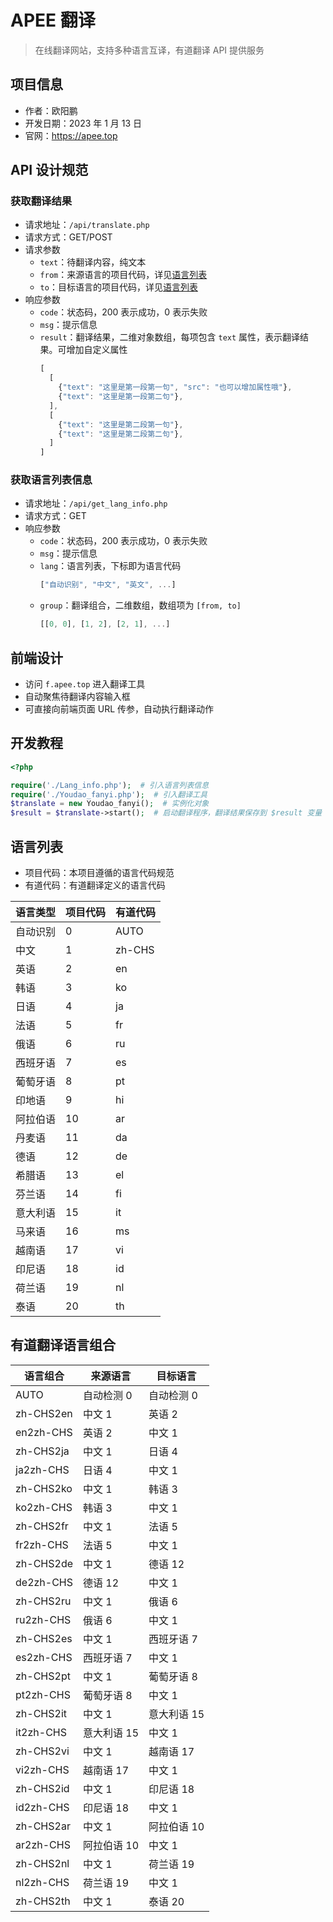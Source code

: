 # APEE 翻译

> 在线翻译网站，支持多种语言互译，有道翻译 API 提供服务

## 项目信息

- 作者：欧阳鹏
- 开发日期：2023 年 1 月 13 日
- 官网：https://apee.top

## API 设计规范

### 获取翻译结果

- 请求地址：`/api/translate.php`
- 请求方式：GET/POST
- 请求参数
  - `text`：待翻译内容，纯文本
  - `from`：来源语言的项目代码，详见[语言列表](#语言列表)
  - `to`：目标语言的项目代码，详见[语言列表](#语言列表)
- 响应参数
  - `code`：状态码，200 表示成功，0 表示失败
  - `msg`：提示信息
  - `result`：翻译结果，二维对象数组，每项包含 `text` 属性，表示翻译结果。可增加自定义属性
    ```js
    [
      [
        {"text": "这里是第一段第一句", "src": "也可以增加属性哦"},
        {"text": "这里是第一段第二句"},
      ],
      [
        {"text": "这里是第二段第一句"},
        {"text": "这里是第二段第二句"},
      ]
    ]
    ```

### 获取语言列表信息

- 请求地址：`/api/get_lang_info.php`
- 请求方式：GET
- 响应参数
  - `code`：状态码，200 表示成功，0 表示失败
  - `msg`：提示信息
  - `lang`：语言列表，下标即为语言代码
    ```js
    ["自动识别", "中文", "英文", ...]
    ```
  - `group`：翻译组合，二维数组，数组项为 `[from, to]`
    ```js
    [[0, 0], [1, 2], [2, 1], ...]
    ```

## 前端设计

- 访问 `f.apee.top` 进入翻译工具
- 自动聚焦待翻译内容输入框
- 可直接向前端页面 URL 传参，自动执行翻译动作

## 开发教程

```php
<?php

require('./Lang_info.php');  # 引入语言列表信息
require('./Youdao_fanyi.php');  # 引入翻译工具
$translate = new Youdao_fanyi();  # 实例化对象
$result = $translate->start();  # 启动翻译程序，翻译结果保存到 $result 变量
```

## 语言列表

- 项目代码：本项目遵循的语言代码规范
- 有道代码：有道翻译定义的语言代码

| 语言类型 | 项目代码 | 有道代码 |
| -------- | -------- | -------- |
| 自动识别 | 0        | AUTO     |
| 中文     | 1        | zh-CHS   |
| 英语     | 2        | en       |
| 韩语     | 3        | ko       |
| 日语     | 4        | ja       |
| 法语     | 5        | fr       |
| 俄语     | 6        | ru       |
| 西班牙语 | 7        | es       |
| 葡萄牙语 | 8        | pt       |
| 印地语   | 9        | hi       |
| 阿拉伯语 | 10       | ar       |
| 丹麦语   | 11       | da       |
| 德语     | 12       | de       |
| 希腊语   | 13       | el       |
| 芬兰语   | 14       | fi       |
| 意大利语 | 15       | it       |
| 马来语   | 16       | ms       |
| 越南语   | 17       | vi       |
| 印尼语   | 18       | id       |
| 荷兰语   | 19       | nl       |
| 泰语     | 20       | th       |

## 有道翻译语言组合

| 语言组合  | 来源语言    | 目标语言    |
| --------- | ----------- | ----------- |
| AUTO      | 自动检测 0  | 自动检测 0  |
| zh-CHS2en | 中文 1      | 英语 2      |
| en2zh-CHS | 英语 2      | 中文 1      |
| zh-CHS2ja | 中文 1      | 日语 4      |
| ja2zh-CHS | 日语 4      | 中文 1      |
| zh-CHS2ko | 中文 1      | 韩语 3      |
| ko2zh-CHS | 韩语 3      | 中文 1      |
| zh-CHS2fr | 中文 1      | 法语 5      |
| fr2zh-CHS | 法语 5      | 中文 1      |
| zh-CHS2de | 中文 1      | 德语 12     |
| de2zh-CHS | 德语 12     | 中文 1      |
| zh-CHS2ru | 中文 1      | 俄语 6      |
| ru2zh-CHS | 俄语 6      | 中文 1      |
| zh-CHS2es | 中文 1      | 西班牙语 7  |
| es2zh-CHS | 西班牙语 7  | 中文 1      |
| zh-CHS2pt | 中文 1      | 葡萄牙语 8  |
| pt2zh-CHS | 葡萄牙语 8  | 中文 1      |
| zh-CHS2it | 中文 1      | 意大利语 15 |
| it2zh-CHS | 意大利语 15 | 中文 1      |
| zh-CHS2vi | 中文 1      | 越南语 17   |
| vi2zh-CHS | 越南语 17   | 中文 1      |
| zh-CHS2id | 中文 1      | 印尼语 18   |
| id2zh-CHS | 印尼语 18   | 中文 1      |
| zh-CHS2ar | 中文 1      | 阿拉伯语 10 |
| ar2zh-CHS | 阿拉伯语 10 | 中文 1      |
| zh-CHS2nl | 中文 1      | 荷兰语 19   |
| nl2zh-CHS | 荷兰语 19   | 中文 1      |
| zh-CHS2th | 中文 1      | 泰语 20     |